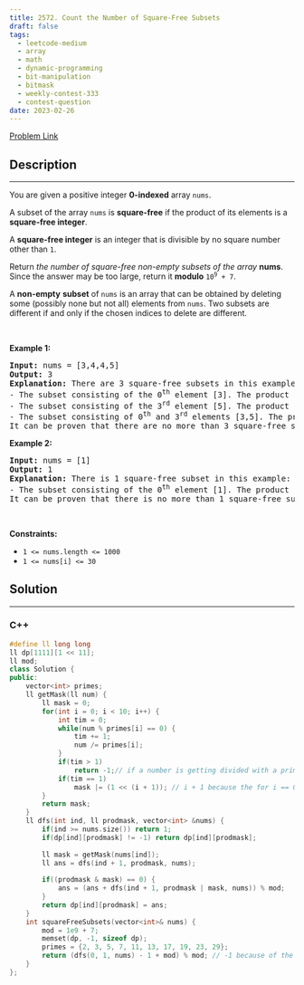 ```yaml
---
title: 2572. Count the Number of Square-Free Subsets
draft: false
tags: 
  - leetcode-medium
  - array
  - math
  - dynamic-programming
  - bit-manipulation
  - bitmask
  - weekly-contest-333
  - contest-question
date: 2023-02-26
---
```


[Problem Link](https://leetcode.com/problems/count-the-number-of-square-free-subsets/)

## Description

---
<p>You are given a positive integer <strong>0-indexed</strong>&nbsp;array <code>nums</code>.</p>

<p>A subset of the array <code>nums</code> is <strong>square-free</strong> if the product of its elements is a <strong>square-free integer</strong>.</p>

<p>A <strong>square-free integer</strong> is an integer that is divisible by no square number other than <code>1</code>.</p>

<p>Return <em>the number of square-free non-empty subsets of the array</em> <strong>nums</strong>. Since the answer may be too large, return it <strong>modulo</strong> <code>10<sup>9</sup> + 7</code>.</p>

<p>A <strong>non-empty</strong>&nbsp;<strong>subset</strong> of <code>nums</code> is an array that can be obtained by deleting some (possibly none but not all) elements from <code>nums</code>. Two subsets are different if and only if the chosen indices to delete are different.</p>

<p>&nbsp;</p>
<p><strong class="example">Example 1:</strong></p>

<pre>
<strong>Input:</strong> nums = [3,4,4,5]
<strong>Output:</strong> 3
<strong>Explanation:</strong> There are 3 square-free subsets in this example:
- The subset consisting of the 0<sup>th</sup> element [3]. The product of its elements is 3, which is a square-free integer.
- The subset consisting of the 3<sup>rd</sup> element [5]. The product of its elements is 5, which is a square-free integer.
- The subset consisting of 0<sup>th</sup> and 3<sup>rd</sup> elements [3,5]. The product of its elements is 15, which is a square-free integer.
It can be proven that there are no more than 3 square-free subsets in the given array.</pre>

<p><strong class="example">Example 2:</strong></p>

<pre>
<strong>Input:</strong> nums = [1]
<strong>Output:</strong> 1
<strong>Explanation:</strong> There is 1 square-free subset in this example:
- The subset consisting of the 0<sup>th</sup> element [1]. The product of its elements is 1, which is a square-free integer.
It can be proven that there is no more than 1 square-free subset in the given array.
</pre>

<p>&nbsp;</p>
<p><strong>Constraints:</strong></p>

<ul>
	<li><code>1 &lt;= nums.length&nbsp;&lt;= 1000</code></li>
	<li><code>1 &lt;= nums[i] &lt;= 30</code></li>
</ul>


## Solution

---
### C++
``` cpp title='count-the-number-of-square-free-subsets'
#define ll long long
ll dp[1111][1 << 11];
ll mod;
class Solution {
public:
    vector<int> primes;
    ll getMask(ll num) {
        ll mask = 0;
        for(int i = 0; i < 10; i++) {
            int tim = 0;
            while(num % primes[i] == 0) {
                tim += 1;
                num /= primes[i];
            }
            if(tim > 1) 
				return -1;// if a number is getting divided with a prime more than 1 time meaning it can be divided by that primes square
            if(tim == 1) 
				mask |= (1 << (i + 1)); // i + 1 because the for i == 0 product 1 has already been taken
        }
        return mask;
    }
    ll dfs(int ind, ll prodmask, vector<int> &nums) {
        if(ind >= nums.size()) return 1;
        if(dp[ind][prodmask] != -1) return dp[ind][prodmask];
        
        ll mask = getMask(nums[ind]);
        ll ans = dfs(ind + 1, prodmask, nums);
        
        if((prodmask & mask) == 0) {
            ans = (ans + dfs(ind + 1, prodmask | mask, nums)) % mod;
        }
        return dp[ind][prodmask] = ans;
    }
    int squareFreeSubsets(vector<int>& nums) {
        mod = 1e9 + 7;
        memset(dp, -1, sizeof dp);
        primes = {2, 3, 5, 7, 11, 13, 17, 19, 23, 29};
        return (dfs(0, 1, nums) - 1 + mod) % mod; // -1 because of the case when we have not taken any number
    }
};
```


